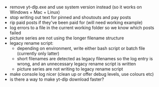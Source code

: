 - remove yt-dlp.exe and use system version instead (so it works on Windows + Mac + Linux)
- stop writing out text for pinned and shoutouts and pay posts
- rip paid posts if they've been paid for (will need working example)
- log errors to a file in the current working folder so we know which posts failed
- picture series are not using the longer filename structure
- legacy rename script:
    - depending on environment, write either bash script or batch file (currently only latter)
    - short filenames are detected as legacy filenames so the log entry is wrong, and an unnecessary legacy rename script is written
    - picture series are not writing to legacy rename script
- make console log nicer (clean up or offer debug levels, use colours etc)
- is there a way to make yt-dlp download faster?
